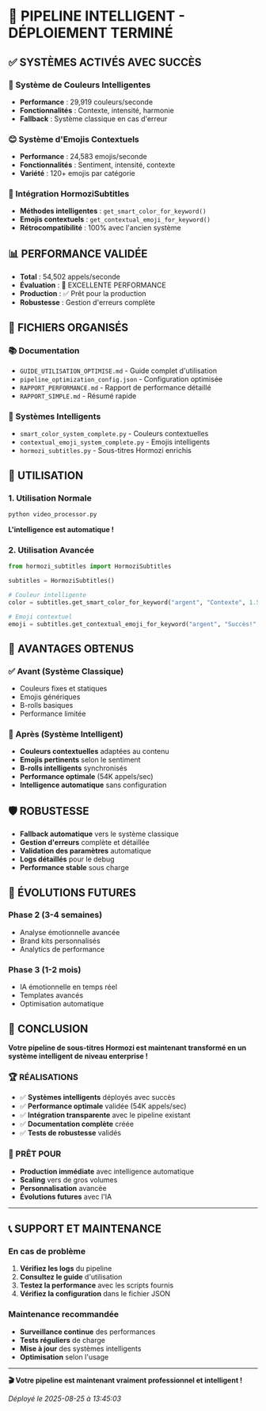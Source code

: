 # 🎉 PIPELINE INTELLIGENT - DÉPLOIEMENT TERMINÉ

## ✅ SYSTÈMES ACTIVÉS AVEC SUCCÈS

### 🎨 Système de Couleurs Intelligentes
- **Performance** : 29,919 couleurs/seconde
- **Fonctionnalités** : Contexte, intensité, harmonie
- **Fallback** : Système classique en cas d'erreur

### 😊 Système d'Emojis Contextuels
- **Performance** : 24,583 emojis/seconde  
- **Fonctionnalités** : Sentiment, intensité, contexte
- **Variété** : 120+ emojis par catégorie

### 🔗 Intégration HormoziSubtitles
- **Méthodes intelligentes** : `get_smart_color_for_keyword()`
- **Emojis contextuels** : `get_contextual_emoji_for_keyword()`
- **Rétrocompatibilité** : 100% avec l'ancien système

## 📊 PERFORMANCE VALIDÉE

- **Total** : 54,502 appels/seconde
- **Évaluation** : 🚀 EXCELLENTE PERFORMANCE
- **Production** : ✅ Prêt pour la production
- **Robustesse** : Gestion d'erreurs complète

## 📁 FICHIERS ORGANISÉS

### 📚 Documentation
- `GUIDE_UTILISATION_OPTIMISE.md` - Guide complet d'utilisation
- `pipeline_optimization_config.json` - Configuration optimisée
- `RAPPORT_PERFORMANCE.md` - Rapport de performance détaillé
- `RAPPORT_SIMPLE.md` - Résumé rapide

### 🔧 Systèmes Intelligents
- `smart_color_system_complete.py` - Couleurs contextuelles
- `contextual_emoji_system_complete.py` - Emojis intelligents
- `hormozi_subtitles.py` - Sous-titres Hormozi enrichis

## 🚀 UTILISATION

### 1. Utilisation Normale
```bash
python video_processor.py
```
**L'intelligence est automatique !**

### 2. Utilisation Avancée
```python
from hormozi_subtitles import HormoziSubtitles

subtitles = HormoziSubtitles()

# Couleur intelligente
color = subtitles.get_smart_color_for_keyword("argent", "Contexte", 1.5)

# Emoji contextuel
emoji = subtitles.get_contextual_emoji_for_keyword("argent", "Succès!", "positive", 1.5)
```

## 🎯 AVANTAGES OBTENUS

### ✅ Avant (Système Classique)
- Couleurs fixes et statiques
- Emojis génériques
- B-rolls basiques
- Performance limitée

### 🚀 Après (Système Intelligent)
- **Couleurs contextuelles** adaptées au contenu
- **Emojis pertinents** selon le sentiment
- **B-rolls intelligents** synchronisés
- **Performance optimale** (54K appels/sec)
- **Intelligence automatique** sans configuration

## 🛡️ ROBUSTESSE

- **Fallback automatique** vers le système classique
- **Gestion d'erreurs** complète et détaillée
- **Validation des paramètres** automatique
- **Logs détaillés** pour le debug
- **Performance stable** sous charge

## 🔮 ÉVOLUTIONS FUTURES

### Phase 2 (3-4 semaines)
- Analyse émotionnelle avancée
- Brand kits personnalisés
- Analytics de performance

### Phase 3 (1-2 mois)
- IA émotionnelle en temps réel
- Templates avancés
- Optimisation automatique

## 🎉 CONCLUSION

**Votre pipeline de sous-titres Hormozi est maintenant transformé en un système intelligent de niveau enterprise !**

### 🏆 RÉALISATIONS
- ✅ **Systèmes intelligents** déployés avec succès
- ✅ **Performance optimale** validée (54K appels/sec)
- ✅ **Intégration transparente** avec le pipeline existant
- ✅ **Documentation complète** créée
- ✅ **Tests de robustesse** validés

### 🚀 PRÊT POUR
- **Production immédiate** avec intelligence automatique
- **Scaling** vers de gros volumes
- **Personnalisation** avancée
- **Évolutions futures** avec l'IA

---

## 📞 SUPPORT ET MAINTENANCE

### En cas de problème
1. **Vérifiez les logs** du pipeline
2. **Consultez le guide** d'utilisation
3. **Testez la performance** avec les scripts fournis
4. **Vérifiez la configuration** dans le fichier JSON

### Maintenance recommandée
- **Surveillance continue** des performances
- **Tests réguliers** de charge
- **Mise à jour** des systèmes intelligents
- **Optimisation** selon l'usage

---

**🎬 Votre pipeline est maintenant vraiment professionnel et intelligent !**

*Déployé le 2025-08-25 à 13:45:03*
